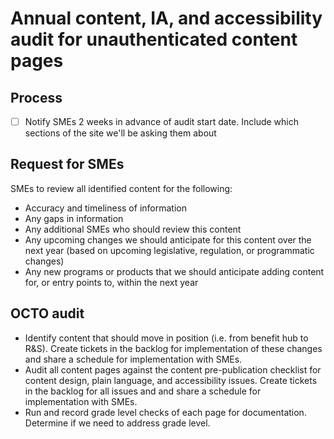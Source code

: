 # Annual content, IA, and accessibility audit for unauthenticated content pages

## Process

- [ ] Notify SMEs 2 weeks in advance of audit start date. Include which sections of the site we'll be asking them about


## Request for SMEs

SMEs to review all identified content for the following:
- Accuracy and timeliness of information
- Any gaps in information
- Any additional SMEs who should review this content
- Any upcoming changes we should anticipate for this content over the next year (based on upcoming legislative, regulation, or programmatic changes)
- Any new programs or products that we should anticipate adding content for, or entry points to, within the next year

## OCTO audit

- Identify content that should move in position (i.e. from benefit hub to R&S). Create tickets in the backlog for implementation of these changes and share a schedule for implementation with SMEs.
- Audit all content pages against the content pre-publication checklist for content design, plain language, and accessibility issues. Create tickets in the backlog for all issues and and share a schedule for implementation with SMEs.
- Run and record grade level checks of each page for documentation. Determine if we need to address grade level. 
